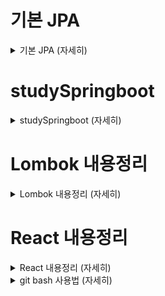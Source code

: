 # 기본 JPA

<details>
    <summary> 기본 JPA (자세히)</summary>
   
      JPA와 CRUD
    
      ◎ 저장 : jpa.persist(member)
      ◎ 조회 : Member member = jpa.find(memberId)
      ◎ 수정 : member.setName("변경할 이름")
      ◎ 삭제 : jpa.remove(member)
      

</details>  

# studySpringboot

<details>
    <summary> studySpringboot (자세히)</summary>
    
    JPA공부를 하고 나서 인프런 강의듣기 인프런 강의는 JPA를 기본적으로 쓰고 활용하는 방법에 대한
    강의 이기 때문이다
    
</details>  


# Lombok 내용정리

<details>
    <summary> Lombok 내용정리 (자세히)</summary>

    1. @ToString : toString 메소드를 자동으로 생성해주는 어노테이션이다 (System.out.println(">>>" + user.toString()); 가능하게 해줌)
    2. @Getter : 해당 클래스의 필드값들의 getter메소드를 자동으로 만들어주는 어노테이션이다. (데이터의 캡슐화 이유로 필수) 
    3. @Setter : 해당 클래스의 필드값들의 setter메소드를 자동으로 만들어주는 어노테이션이다. (데이터의 캡슐화 이유로 필수) 
    4. @NoArgsConstructor : 아무값도 존재하지 않는 생성자를 만들수 있게 만드는 어노테이션이다. (기본 생성자를 만들어줌) ex) User user = new User();
    5. @AllArgsConstructor : 전체의 값을 넣는 생성자를 만들수 있게 만드는 어노테이션이다. (여기에 필드에 쓴 모든생성자만 만들어줌) 
       ex) User user1 = new User("martin", "martin@nate.com", LocalDateTime.now(), LocalDateTime.now());
    6. @RequiredArgsConstructor : 초기화 되지않은 final 필드나, @NonNull 이 붙은 필드에 대해 생성자를 생성해 줍니다. @NonNull을 필드값위에 붙인다
       ex)  @NonNull
            private String name;
            @NonNull
            private String email;
    7. @Data : @ToString, @Getter, @Setter, @RequiredArgsConstructor, @EqualsAndHashCode 를 합쳐놓은 기능이다
    8. @Builder : 빌더 기능을 사용 가능하게 하는 어노테이션이다.
       ex) User user3 = User.builder().name("martin").email("martin@nate.com").build();
</details>

   
   
   
   
# React 내용정리

<details>
    <summary> React 내용정리 (자세히)</summary>
    
    실시간으로 코딩 한 소스들 확인하는 법
    Terminal에서 NewTerminal클릭 한 후 밑에 입력창에 npm start 입력한다

    state
    state 변수로 저장하고 사용할 시 변경된 점이 있다면 자동 렌더링이 된다 마치 Ajax처럼 스무스하게 홈페이지 이동이 가능하다 
    <Array, Object state데이터 수정 방법>
        
    ex) 

    `let [글제목, 글제목변경] = useState(['남자 코트 추천', '강남 우동 맛집', '다모토리']);`

    - 일단 변경함수 써야함 ex)글제목변경
    - 변경함수(대체할 데이터)

    state는 직접 건들지말고 deep copy해서 그걸 건드려야함
    ex)	

    `var newArray = [...글제목];   ([...] 신문법임 그냥 '글제목'카피하면 값공유만 하게됨)
        newArray[0] = '여자코트 추천';
        글제목변경( newArray );`

    순서정리
    1. 일단 기존 state카피본 만들고
    2. 카피본에 수정사항 반영하고
    3. 변경함수()에 집어넣기
        
    
    
    Component 사용법과 유의사항
    사용법
        
   해당 태그를 '사용자 지정'함수로 묶어 사용가능 (App() 태그 밖에다 만든다. App()도 하나의 펑션이기 때문이다)
  
      ex)

      `function Modal(){
      return (
        <div className="modal">
            <h2>제목</h2>
            <p>날짜</p>
            <p>상세내용</p>
          </div>
        )
      }`
      
      
        ####유의사항
        
        1. 이름은 대문자로 시작
        2. return() 안에 있는건 태그하나로 묶어여함
        3. 반복출현하는 HTML덩어리들, 자주 변경되는 HTML UI들, 다른페이지 만들 때 이와 같을 때 Component로 만드는게 좋다
        4. 상위 component에서 만든 state를 쓰려면 props 문법 이용해야함
        
        
        ### React에서 클릭시 등장하는 UI만드는법

        - UI가 보임/안보임 정보를 state로 저장해둠
        - if문을 이용해 state가 true일 때 UI를 보여줌


        ### map()함수 사용법

         `var array = [2,3,4];

          var newArray = array.map(function(a){
            return a * 2
          });`

        결과값 [4,6,8]이 나오게 된다 파라미터 a가 array안에 값들이다(반복문이랑 유사)
        
</details>





 
  
  




  
  
  
  
<details>
    <summary> git bash 사용법 (자세히)</summary>
   
      ### git bash 사용법
      1. 올리고 싶은 폴더에 마우스 오른쪽 버튼을 눌러 git Bash here를 클릭
      2. git init 입력
      3. git add . 입력
      4. git commit -m "커밋메세지 입력"
      5. git push -u origin +master 입력 끝
      6. 초기 설정 방법 및 git bash설치는 구글링

</details>  


